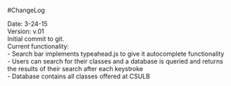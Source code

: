 #ChangeLog

Date:  3-24-15 <br>
Version: v.01  <br>
  Initial commit to git. <br>
  Current functionality:<br>
    - Search bar implements typeahead.js to give it autocomplete functionality<br>
    - Users can search for their classes and a database is queried and returns the results of their search after each keystroke<br>
    - Database contains all classes offered at CSULB<br>
